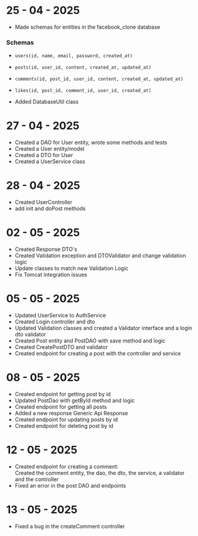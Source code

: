# 25 - 04 - 2025

- Made schemas for entities in the facebook_clone database

### Schemas
- `users(id, name, email, password, created_at)`
- `posts(id, user_id, content, created_at, updated_at)`
- `comments(id, post_id, user_id, content, created_at, updated_at)`
- `likes(id, post_id, comment_id, user_id, created_at)`  


- Added DatabaseUtil class

# 27 - 04 - 2025

- Created a DAO for User entity, wrote some methods and tests
- Created a User entity/model
- Created a DTO for User 
- Created a UserService class


# 28 - 04 - 2025

- Created UserController 
- add init and doPost methods

# 02 - 05 - 2025

- Created Response DTO's
- Created Validation exception and DTOValidator and change validation logic
- Update classes to match new Validation Logic
- Fix Tomcat integration issues 

# 05 - 05 - 2025
- Updated UserService to AuthService
- Created Login controller and dto
- Updated Validation classes and created a Validator interface and a login dto validator
- Created Post entity and PostDAO with save method and logic
- Created CreatePostDTO and validator 
- Created endpoint for creating a post with the controller and service


# 08 - 05 - 2025
- Created endpoint for getting post by id
- Updated PostDao with getById method and logic
- Created endpoint for getting all posts 
- Added a new response Generic Api Response
- Created endpoint for updating posts by id
- Created endpoint for deleting post by id

# 12 - 05 - 2025
- Created endpoint for creating a comment:   
Created the comment entity, the dao, the dto, the service, a validator and the controller
- Fixed an error in the post DAO and endpoints


# 13 - 05 - 2025 
- Fixed a bug in the createComment controller